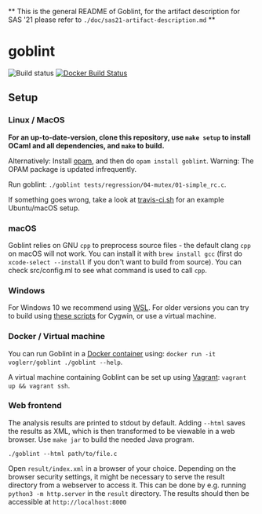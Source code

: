** This is the general README of Goblint, for the artifact description for SAS '21 please refer to `./doc/sas21-artifact-description.md` **
# goblint
![Build status](https://github.com/goblint/analyzer/workflows/build%20and%20run%20tests/badge.svg)
[![Docker Build Status](https://img.shields.io/docker/cloud/build/voglerr/goblint)](https://hub.docker.com/r/voglerr/goblint)

## Setup
### Linux / MacOS
**For an up-to-date-version, clone this repository, use `make setup` to install OCaml and all dependencies, and `make` to build.**

Alternatively: Install [opam](http://opam.ocaml.org/doc/Install.html), and then do `opam install goblint`. Warning: The OPAM package is updated infrequently.

Run goblint: `./goblint tests/regression/04-mutex/01-simple_rc.c`.

If something goes wrong, take a look at [travis-ci.sh](scripts/travis-ci.sh) for an example Ubuntu/macOS setup.

### macOS
Goblint relies on GNU `cpp` to preprocess source files - the default clang `cpp` on macOS will not work.
You can install it with `brew install gcc` (first do `xcode-select --install` if you don't want to build from source). You can check src/config.ml to see what command is used to call `cpp`.

### Windows
For Windows 10 we recommend using [WSL](https://docs.microsoft.com/de-de/windows/wsl/install-win10).
For older versions you can try to build using [these scripts](https://github.com/goblint/analyzer/tree/master/scripts/old/cygwin) for Cygwin, or use a virtual machine.

### Docker / Virtual machine
You can run Goblint in a [Docker container](https://hub.docker.com/r/voglerr/goblint/) using: `docker run -it voglerr/goblint ./goblint --help`.

A virtual machine containing Goblint can be set up using [Vagrant](http://www.vagrantup.com/): `vagrant up && vagrant ssh`.

### Web frontend
The analysis results are printed to stdout by default.
Adding `--html` saves the results as XML, which is then transformed to be viewable in a web browser.
Use `make jar` to build the needed Java program.

    ./goblint --html path/to/file.c

Open `result/index.xml` in a browser of your choice.
Depending on the browser security settings, it might be necessary to serve the result directory from a webserver to access it.
This can be done by e.g. running `python3 -m http.server` in the `result` directory. The results should then be accessible at `http://localhost:8000`

<!-- ### Web frontend -->
<!-- Use `make npm` to setup the web frontend and start serving on <http://localhost:3000>. -->
<!-- See its [README](https://github.com/vogler/goblint-webapp) for details. -->
